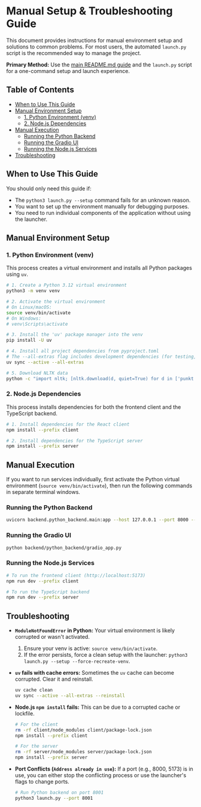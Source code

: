 # Manual Setup & Troubleshooting Guide

This document provides instructions for manual environment setup and solutions to common problems. For most users, the automated `launch.py` script is the recommended way to manage the project.

**Primary Method:** Use the [main README.md guide](README.md) and the `launch.py` script for a one-command setup and launch experience.

## Table of Contents
- [When to Use This Guide](#when-to-use-this-guide)
- [Manual Environment Setup](#manual-environment-setup)
  - [1. Python Environment (venv)](#1-python-environment-venv)
  - [2. Node.js Dependencies](#2-nodejs-dependencies)
- [Manual Execution](#manual-execution)
  - [Running the Python Backend](#running-the-python-backend)
  - [Running the Gradio UI](#running-the-gradio-ui)
  - [Running the Node.js Services](#running-the-nodejs-services)
- [Troubleshooting](#troubleshooting)

## When to Use This Guide

You should only need this guide if:
- The `python3 launch.py --setup` command fails for an unknown reason.
- You want to set up the environment manually for debugging purposes.
- You need to run individual components of the application without using the launcher.

## Manual Environment Setup

### 1. Python Environment (venv)

This process creates a virtual environment and installs all Python packages using `uv`.

```bash
# 1. Create a Python 3.12 virtual environment
python3 -m venv venv

# 2. Activate the virtual environment
# On Linux/macOS:
source venv/bin/activate
# On Windows:
# venv\Scripts\activate

# 3. Install the 'uv' package manager into the venv
pip install -U uv

# 4. Install all project dependencies from pyproject.toml
# The --all-extras flag includes development dependencies (for testing, etc.)
uv sync --active --all-extras

# 5. Download NLTK data
python -c "import nltk; [nltk.download(d, quiet=True) for d in ['punkt', 'stopwords', 'wordnet', 'vader_lexicon', 'averaged_perceptron_tagger', 'brown']]"
```

### 2. Node.js Dependencies

This process installs dependencies for both the frontend client and the TypeScript backend.

```bash
# 1. Install dependencies for the React client
npm install --prefix client

# 2. Install dependencies for the TypeScript server
npm install --prefix server
```

## Manual Execution

If you want to run services individually, first activate the Python virtual environment (`source venv/bin/activate`), then run the following commands in separate terminal windows.

### Running the Python Backend

```bash
uvicorn backend.python_backend.main:app --host 127.0.0.1 --port 8000 --reload
```

### Running the Gradio UI

```bash
python backend/python_backend/gradio_app.py
```

### Running the Node.js Services

```bash
# To run the frontend client (http://localhost:5173)
npm run dev --prefix client

# To run the TypeScript backend
npm run dev --prefix server
```

## Troubleshooting

-   **`ModuleNotFoundError` in Python:**
    Your virtual environment is likely corrupted or wasn't activated.
    1.  Ensure your venv is active: `source venv/bin/activate`.
    2.  If the error persists, force a clean setup with the launcher: `python3 launch.py --setup --force-recreate-venv`.

-   **`uv` fails with cache errors:**
    Sometimes the `uv` cache can become corrupted. Clear it and reinstall.
    ```bash
    uv cache clean
    uv sync --active --all-extras --reinstall
    ```

-   **Node.js `npm install` fails:**
    This can be due to a corrupted cache or lockfile.
    ```bash
    # For the client
    rm -rf client/node_modules client/package-lock.json
    npm install --prefix client

    # For the server
    rm -rf server/node_modules server/package-lock.json
    npm install --prefix server
    ```

-   **Port Conflicts (`Address already in use`):**
    If a port (e.g., 8000, 5173) is in use, you can either stop the conflicting process or use the launcher's flags to change ports.
    ```bash
    # Run Python backend on port 8001
    python3 launch.py --port 8001
    ```